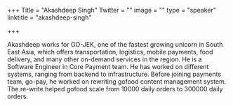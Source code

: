+++
Title = "Akashdeep Singh"
Twitter = ""
image = ""
type = "speaker"
linktitle = "akashdeep-singh"

+++

Akashdeep works for GO-JEK, one of the fastest growing unicorn in South East Asia, which offers transportation, logistics, mobile payments, food delivery, and many other on-demand services in the region. He is a Software Engineer in Core Payment team. He has worked on different systems, ranging from backend to infrastructure. Before joining payments team, go-pay, he worked on rewriting gofood content management system. The re-write helped gofood scale from 10000 daily orders to 300000 daily orders.

